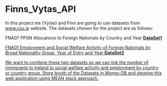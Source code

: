 # Finns_Vytas_API

In this project me (Vytas) and Finn are going to use datasets from www.cso.ie website.
The datasets chosen for the project are as follows:


FNA07 PPSN Allocations to Foreign Nationals by Country and Year 
<a href="http://cso.ie/webserviceclient/DatasetDetails.aspx?id=FNA07/"><strong>DataSet1</strong>


FNA01 Employment and Social Welfare Activity of Foreign Nationals by Broad Nationality Group, Year of Entry and Year
<a href="http://cso.ie/webserviceclient/DatasetDetails.aspx?id=FNA01"><strong>DataSet2</strong>

We want to combine these two datasets so we can link the number of immigrants to Ireland to social welfare activity and employment by country or country group. Store booth of the Datasets in Mongo DB and develop this web application using MEAN stack approach.

